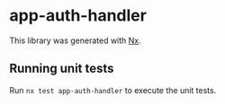 # app-auth-handler

This library was generated with [Nx](https://nx.dev).

## Running unit tests

Run `nx test app-auth-handler` to execute the unit tests.

